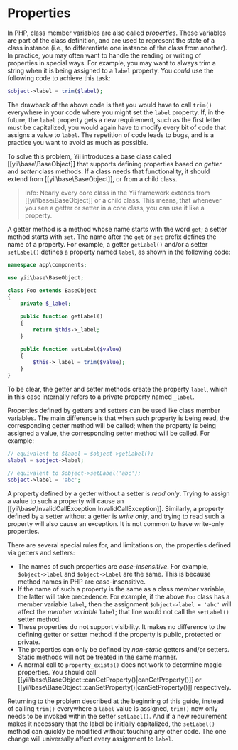 Properties
==========

In PHP, class member variables are also called *properties*. These variables are part of the class definition, and are used
to represent the state of a class instance (i.e., to differentiate one instance of the class from another).
In practice, you may often want to handle the reading or writing of properties in special ways. For example,
you may want to always trim a string when it is being assigned
to a `label` property. You *could* use the following code to achieve this task:

```php
$object->label = trim($label);
```

The drawback of the above code is that you would have to call `trim()` everywhere in your code where you might set the `label`
property. If, in the future, the `label` property gets a new requirement, such as the first letter must be capitalized,
you would again have to modify every bit of code that assigns a value to `label`.
The repetition of code leads to bugs, and is a practice you want to avoid as much as possible.

To solve this problem, Yii introduces a base class called [[yii\base\BaseObject]] that supports defining properties
based on *getter* and *setter* class methods. If a class needs that functionality, it should extend from
[[yii\base\BaseObject]], or from a child class.

> Info: Nearly every core class in the Yii framework extends from [[yii\base\BaseObject]] or a child class.
  This means, that whenever you see a getter or setter in a core class, you can use it like a property.

A getter method is a method whose name starts with the word `get`; a setter method starts with `set`.
The name after the `get` or `set` prefix defines the name of a property. For example, a getter `getLabel()` and/or
a setter `setLabel()` defines a property named `label`, as shown in the following code:

```php
namespace app\components;

use yii\base\BaseObject;

class Foo extends BaseObject
{
    private $_label;

    public function getLabel()
    {
        return $this->_label;
    }

    public function setLabel($value)
    {
        $this->_label = trim($value);
    }
}
```

To be clear, the getter and setter methods create the property `label`, which in this case internally refers to a private
property named `_label`.

Properties defined by getters and setters can be used like class member variables. The main difference is that
when such property is being read, the corresponding getter method will be called;  when the property is
being assigned a value, the corresponding setter method will be called. For example:

```php
// equivalent to $label = $object->getLabel();
$label = $object->label;

// equivalent to $object->setLabel('abc');
$object->label = 'abc';
```

A property defined by a getter without a setter is *read only*. Trying to assign a value to such a property will cause
an [[yii\base\InvalidCallException|InvalidCallException]]. Similarly, a property defined by a setter without a getter
is *write only*, and trying to read such a property will also cause an exception. It is not common to have write-only
properties.

There are several special rules for, and limitations on, the properties defined via getters and setters:

* The names of such properties are *case-insensitive*. For example, `$object->label` and `$object->Label` are the same.
  This is because method names in PHP are case-insensitive.
* If the name of such a property is the same as a class member variable, the latter will take precedence.
  For example, if the above `Foo` class has a member variable `label`, then the assignment `$object->label = 'abc'`
  will affect the *member variable* `label`; that line would not call the  `setLabel()` setter method.
* These properties do not support visibility. It makes no difference to the defining getter or setter method if the property is public, protected or private.
* The properties can only be defined by *non-static* getters and/or setters. Static methods will not be treated in the same manner.
* A normal call to `property_exists()` does not work to determine magic properties. You should call [[yii\base\BaseObject::canGetProperty()|canGetProperty()]]
  or [[yii\base\BaseObject::canSetProperty()|canSetProperty()]] respectively.

Returning to the problem described at the beginning of this guide, instead of calling `trim()` everywhere a `label` value is assigned,
`trim()` now only needs to be invoked within the setter `setLabel()`.
And if a new requirement makes it necessary that the label be initially capitalized, the `setLabel()` method can quickly
be modified without touching any other code. The one change will universally affect every assignment to `label`.

